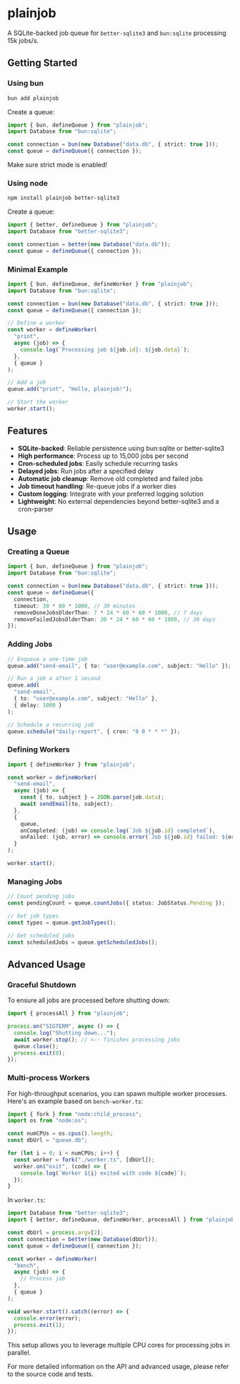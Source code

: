 # plainjob

A SQLite-backed job queue for `better-sqlite3` and `bun:sqlite` processing 15k jobs/s.

## Getting Started

### Using bun

```bash
bun add plainjob
```

Create a queue:

```typescript
import { bun, defineQueue } from "plainjob";
import Database from "bun:sqlite";

const connection = bun(new Database("data.db", { strict: true }));
const queue = defineQueue({ connection });
```

Make sure strict mode is enabled!

### Using node

```bash
npm install plainjob better-sqlite3
```

Create a queue:

```typescript
import { better, defineQueue } from "plainjob";
import Database from "better-sqlite3";

const connection = better(new Database("data.db"));
const queue = defineQueue({ connection });
```

### Minimal Example

```typescript
import { bun, defineQueue, defineWorker } from "plainjob";
import Database from "bun:sqlite";

const connection = bun(new Database("data.db", { strict: true }));
const queue = defineQueue({ connection });

// Define a worker
const worker = defineWorker(
  "print",
  async (job) => {
    console.log(`Processing job ${job.id}: ${job.data}`);
  },
  { queue }
);

// Add a job
queue.add("print", "Hello, plainjob!");

// Start the worker
worker.start();
```

## Features

- **SQLite-backed**: Reliable persistence using bun:sqlite or better-sqlite3
- **High performance**: Process up to 15,000 jobs per second
- **Cron-scheduled jobs**: Easily schedule recurring tasks
- **Delayed jobs**: Run jobs after a specified delay
- **Automatic job cleanup**: Remove old completed and failed jobs
- **Job timeout handling**: Re-queue jobs if a worker dies
- **Custom logging**: Integrate with your preferred logging solution
- **Lightweight**: No external dependencies beyond better-sqlite3 and a cron-parser

## Usage

### Creating a Queue

```typescript
import { bun, defineQueue } from "plainjob";
import Database from "bun:sqlite";

const connection = bun(new Database("data.db", { strict: true }));
const queue = defineQueue({
  connection,
  timeout: 30 * 60 * 1000, // 30 minutes
  removeDoneJobsOlderThan: 7 * 24 * 60 * 60 * 1000, // 7 days
  removeFailedJobsOlderThan: 30 * 24 * 60 * 60 * 1000, // 30 days
});
```

### Adding Jobs

```typescript
// Enqueue a one-time job
queue.add("send-email", { to: "user@example.com", subject: "Hello" });

// Run a job a after 1 second
queue.add(
  "send-email",
  { to: "user@example.com", subject: "Hello" },
  { delay: 1000 }
);

// Schedule a recurring job
queue.schedule("daily-report", { cron: "0 0 * * *" });
```

### Defining Workers

```typescript
import { defineWorker } from "plainjob";

const worker = defineWorker(
  "send-email",
  async (job) => {
    const { to, subject } = JSON.parse(job.data);
    await sendEmail(to, subject);
  },
  {
    queue,
    onCompleted: (job) => console.log(`Job ${job.id} completed`),
    onFailed: (job, error) => console.error(`Job ${job.id} failed: ${error}`),
  }
);

worker.start();
```

### Managing Jobs

```typescript
// Count pending jobs
const pendingCount = queue.countJobs({ status: JobStatus.Pending });

// Get job types
const types = queue.getJobTypes();

// Get scheduled jobs
const scheduledJobs = queue.getScheduledJobs();
```

## Advanced Usage

### Graceful Shutdown

To ensure all jobs are processed before shutting down:

```typescript
import { processAll } from "plainjob";

process.on("SIGTERM", async () => {
  console.log("Shutting down...");
  await worker.stop(); // <-- finishes processing jobs
  queue.close();
  process.exit(0);
});
```

### Multi-process Workers

For high-throughput scenarios, you can spawn multiple worker processes. Here's an example based on `bench-worker.ts`:

```typescript
import { fork } from "node:child_process";
import os from "node:os";

const numCPUs = os.cpus().length;
const dbUrl = "queue.db";

for (let i = 0; i < numCPUs; i++) {
  const worker = fork("./worker.ts", [dbUrl]);
  worker.on("exit", (code) => {
    console.log(`Worker ${i} exited with code ${code}`);
  });
}
```

In `worker.ts`:

```typescript
import Database from "better-sqlite3";
import { better, defineQueue, defineWorker, processAll } from "plainjob";

const dbUrl = process.argv[2];
const connection = better(new Database(dbUrl));
const queue = defineQueue({ connection });

const worker = defineWorker(
  "bench",
  async (job) => {
    // Process job
  },
  { queue }
);

void worker.start().catch((error) => {
  console.error(error);
  process.exit(1);
});
```

This setup allows you to leverage multiple CPU cores for processing jobs in parallel.

For more detailed information on the API and advanced usage, please refer to the source code and tests.
